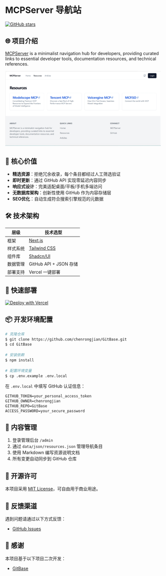 # MCPServer 导航站

[![GitHub stars](https://img.shields.io/github/stars/chenrongjian/GitBase?style=social)](https://github.com/chenrongjian/GitBase)


## 🌐 项目介绍

[MCPServer](https://mcp.nobugcode.com/) is a minimalist navigation hub for developers, providing curated links to essential developer tools, documentation resources, and technical references.

![MCPServer](./docs/5aa892c8e8385232fcdf3.png)

## 🌟 核心价值

- **精选资源**：拒绝冗余收录，每个条目都经过人工筛选验证
- **即时更新**：通过 GitHub API 实现零延迟内容同步
- **响应式设计**：完美适配桌面/平板/手机多端访问
- **无数据库架构**：创新性使用 GitHub 作为内容存储层
- **SEO优化**：自动生成符合搜索引擎规范的元数据

## 🛠️ 技术架构

| 层级       | 技术选型                  |
|------------|---------------------------|
| 框架       | [Next.js](https://nextjs.org/) |
| 样式系统   | [Tailwind CSS](https://tailwindcss.com/) |
| 组件库     | [Shadcn/UI](https://ui.shadcn.com/) |
| 数据管理   | GitHub API + JSON 存储    |
| 部署支持   | Vercel 一键部署           |

## 🚀 快速部署

[![Deploy with Vercel](https://vercel.com/button)](https://vercel.com/new/clone?repository-url=https%3A%2F%2Fgithub.com%2Fchenrongjian%2FGitBase&project-name=MCPServer&repository-name=MCPServer)

## 📦 开发环境配置

```bash
# 克隆仓库
$ git clone https://github.com/chenrongjian/GitBase.git
$ cd GitBase

# 安装依赖
$ npm install

# 配置环境变量
$ cp .env.example .env.local
```

在 `.env.local` 中填写 GitHub 认证信息：
```env
GITHUB_TOKEN=your_personal_access_token
GITHUB_OWNER=chenrongjian
GITHUB_REPO=GitBase
ACCESS_PASSWORD=your_secure_password
```

## 🧩 内容管理

1. 登录管理后台 `/admin` 
2. 通过 `data/json/resources.json` 管理导航条目
3. 使用 Markdown 编写资源说明文档
4. 所有变更自动同步到 GitHub 仓库

## 📄 开源许可

本项目采用 [MIT License](https://github.com/chenrongjian/GitBase/blob/main/LICENSE)，可自由用于商业用途。


## 📢 反馈渠道

遇到问题请通过以下方式反馈：
- [GitHub Issues](https://github.com/chenrongjian/GitBase/issues)

## 🎉 感谢

本项目基于以下项目二次开发：
- [GitBase](https://github.com/qiayue/GitBase)